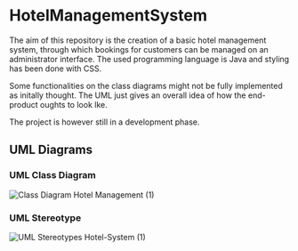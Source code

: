 # HotelManagementSystem
The aim of this repository is the creation of a basic hotel management system, through which bookings for customers can be managed on an administrator interface. 
The used programming language is Java and styling has been done with CSS. 

Some functionalities on the class diagrams might not be fully implemented as initally thought. The UML just gives an overall idea of how the end-product oughts to look lke.

The project is however still in a development phase.

## UML Diagrams

### UML Class Diagram

![Class Diagram Hotel Management (1)](https://github.com/KmerPro237/HotelManagementSystem/assets/118595893/d868856e-3d99-4190-88af-742cc1d1bf3e)

### UML Stereotype

![UML Stereotypes Hotel-System (1)](https://github.com/KmerPro237/HotelManagementSystem/assets/118595893/e79d769f-0ebf-4fa2-b99b-58628b524b2a)

